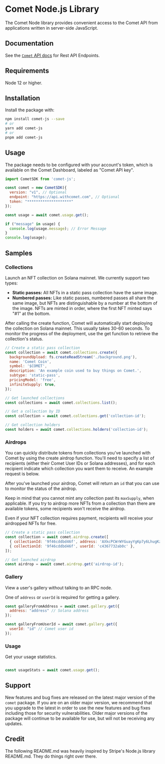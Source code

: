 # Comet Node.js Library

The Comet Node library provides convenient access to the Comet API from
applications written in server-side JavaScript.

## Documentation

See the [`Comet` API docs](https://comet-3.gitbook.io/comet-sdk/reference/comet-sdk-reference/comet-rest-api) for Rest API Endpoints.

## Requirements

Node 12 or higher.

## Installation

Install the package with:

```sh
npm install comet-js --save
# or
yarn add comet-js
# or
pnpm add comet-js
```

## Usage

The package needs to be configured with your account's token, which is
available on the Comet Dashboard, labeled as "Comet API key".

<!-- prettier-ignore -->
```js
import CometSDK from 'comet-js';

const comet = new CometSDK({
  version: "v1", // Optional
  endpoint: "https://api.withcomet.com", // Optional
  token: "********************"
});

const usage = await comet.usage.get();

if ("message" in usage) {
  console.log(usage.message); // Error Message
}
console.log(usage);
```

## Samples

### Collections

Launch an NFT collection on Solana mainnet. We currently support two types:

- **Static passes:** All NFTs in a static pass collection have the same image.
- **Numbered passes:** Like static passes, numbered passes all share the same image, but NFTs are distinguishable by a number at the bottom of the image. NFTs are minted in order, where the first NFT minted says "#1" at the bottom.

After calling the create function, Comet will automatically start deploying the collection on Solana mainnet. This usually takes 30-60 seconds. To monitor the progress of the deployment, use the get function to retrieve the collection's status.

```js
// Create a static pass collection
const collection = await comet.collections.create({
  backgroundUpload: fs.createReadStream('./background.png'),
  name: 'Comet Coin',
  symbol: '$COMET',
  description: 'An example coin used to buy things on Comet.',
  subtype: 'static-pass',
  pricingModel: 'free',
  infiniteSupply: true,
});

// Get launched collections
const collections = await comet.collections.list();

// Get a collection by ID
const collection = await comet.collections.get('collection-id');

// Get collection holders
const holders = await comet.collections.holders('collection-id');
```

### Airdrops

You can quickly distribute tokens from collections you've launched with Comet by using the create airdrop function. You'll need to specify a list of recipients (either their Comet User IDs or Solana addresses), and for each recipient indicate which collection you want them to receive. An example request is below.

After you've launched your airdrop, Comet will return an `id` that you can use to monitor the status of the airdrop.

Keep in mind that you cannot mint any collection past its `maxSupply`, when applicable. If you try to airdrop more NFTs from a collection than there are available tokens, some recipients won't receive the airdrop.

Even if your NFT collection requires payment, recipients will receive your airdropped NFTs for free.

```js
// Create a static pass collection
const collection = await comet.airdrop.create([
  { collectionId: '9f46cddbd46f', address: 'AXkcPCWrWYGuayYgKp7y6LhugKzq5f3pqeKnrSod9ufy' },
  { collectionId: '9f46cddbd46f', userId: 'c4367732ab0c' },
]);

// Get launched airdrop
const airdrop = await comet.airdrop.get('airdrop-id');
```

### Gallery

View a user's gallery without talking to an RPC node.

One of `address` or `userId` is required for getting a gallery.


```js
const galleryFromAddress = await comet.gallery.get({
  address: "address" // Solana address
});

const galleryFromUserId = await comet.gallery.get({
  userId: "id" // Comet user id
});

```


### Usage

Get your usage statistics.

```js

const usageStats = await comet.usage.get();

```
## Support

New features and bug fixes are released on the latest major version of the `comet` package. If you are on an older major version, we recommend that you upgrade to the latest in order to use the new features and bug fixes including those for security vulnerabilities. Older major versions of the package will continue to be available for use, but will not be receiving any updates.

## Credit

The following README.md was heavily inspired by Stripe's Node.js library README.md. They do things right over there.

```

```
